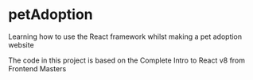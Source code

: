 # petAdoption
Learning how to use the React framework whilst making a pet adoption website

The code in this project is based on the Complete Intro to React v8 from Frontend Masters
